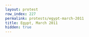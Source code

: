 ```yaml
---
layout: protest
row_index: 227
permalink: protests/egypt-march-2011
title: Egypt, March 2011
hidden: true
---
```

